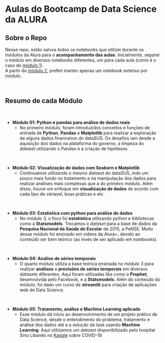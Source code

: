 # Aulas do Bootcamp de Data Science da ALURA

## Sobre o Repo
Nesse repo, estão salvos todos os notebooks que utilizei durante os módulos da Alura para o **acompanhamento das aulas**. Inicialmente, separei o módulo em diversos notebooks diferentes, um para cada aula (como é o caso do [módulo 1](https://github.com/nicolasbuen/Alura-s-Data-Science-Bootcamp/tree/master/modulo_1)). 
<br>
A partir do [módulo 2](https://github.com/nicolasbuen/Alura-s-Data-Science-Bootcamp/tree/master/modulo_2), preferi manter apenas um notebook extenso por módulo. 

<br>

## Resumo de cada Módulo
<br>

* **Módulo 01: Python e pandas para análise de dados reais**
   * No primeiro módulo, foram introduzidos conceitos e funções de entrada de **Python**, **Pandas** e **Matplotlib** para realizar a exploração de alguns dados financeiros do dataSUS. Os desafios iam desde a aquisição dos dados na plataforma do governo, a limpeza do *dataset* utilizando o Pandas e a criação de hipóteses. 
<br>

* **Módulo 02: Visualização de dados com Seaborn e Matplotlib**
  * Continuamos utilizando o mesmo *dataset* do dataSUS, indo um pouco mais fundo no tratamento e na manipulação dos dados para realizar análises mais complexas que a do primeiro módulo. Além disso, houve um enfoque em **visualização de dados** de acordo com cada tipo de váriavel, boas práticas e etc.
<br>

* **Módulo 03: Estatística com python para análise de dados**
  * No módulo 3, o foco foi **estatística** utilizando python e bibliotecas como a **Statsmodels**. Trocamos o *dataset* para a base de dados da **Pesquisa Nacional da Saúde do Escolar** de 2015, a PeNSE. Muito desse módulo foi ensinado em videos da Alura+, devido ao conteúdo ser bem teórico (ao invés de ser aplicado em notebooks).
<br>

* **Módulo 04: Análise de séries temporais**
   * O quarto módulo utiliza a base teórica ensinada no módulo 3 para realizar **análises** e **previsões de séries temporais** em diversos *datasets* diferentes. Aqui foram utilizadas libs como a **Prophet**, desenvolvida pelo Facebook, e a **Statsmodels**. Além do conteúdo do módulo, foi dado um curso de **streamlit** para criação de aplicações web de Data Science.  
<br>

* **Módulo 05: Tratamento, análise e Machine Learning aplicado**
   * Esse módulo dá início ao desenvolvimento de um projeto prático de Data Science, desde o entendimento do problema, tratamento e análise dos dados até a a solução da task usando **Machine Learning**. Aqui utilizamos um *dataset* disponibilizado pelo hospital Sírio Libanês no [Kaggle](https://www.kaggle.com/Sírio-Libanes/covid19) sobre COVID-19.
 


